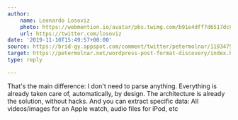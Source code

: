 ```yaml
---
author:
    name: Leonardo Losoviz
    photo: https://webmention.io/avatar/pbs.twimg.com/b91e4dff7d6517dc82027cc36bc4bfac4e2f40ddc90634907a7bfd64bebbd6b4.jpg
    url: https://twitter.com/losoviz
date: '2019-11-10T15:49:57+00:00'
source: https://brid-gy.appspot.com/comment/twitter/petermolnar/1193475454038134785/1193556405975826433
target: https://petermolnar.net/wordpress-post-format-discovery/index.html
type: reply

---
```


That's the main difference: I don't need to parse anything. Everything is already taken care of, automatically, by design. The architecture is already the solution, without hacks. And you can extract specific data: All videos/images for an Apple watch, audio files for iPod, etc
<a class="u-mention" href="https://petermolnar.net/"></a>
<a class="u-mention" href="https://twitter.com/petermolnar"></a>